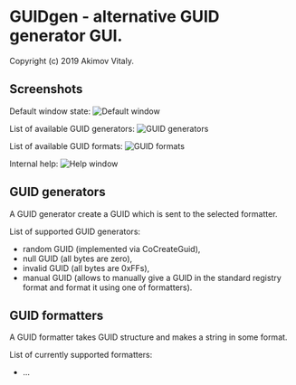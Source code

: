 GUIDgen - alternative GUID generator GUI.
==============================================

Copyright (c) 2019 Akimov Vitaly.

Screenshots
-----------------

Default window state:
![Default window](./wiki/images/screenshot1.jpg)

List of available GUID generators:
![GUID generators](./wiki/images/screenshot2.jpg)

List of available GUID formats:
![GUID formats](./wiki/images/screenshot3.jpg)

Internal help:
![Help window](./wiki/images/screenshot4.jpg)

GUID generators
-----------------

A GUID generator create a GUID which is sent to the selected formatter.

List of supported GUID generators:
- random GUID (implemented via CoCreateGuid),
- null GUID (all bytes are zero),
- invalid GUID (all bytes are 0xFFs),
- manual GUID (allows to manually give a GUID in the standard registry format and format it using one of formatters).

GUID formatters
-----------------

A GUID formatter takes GUID structure and makes a string in some format.

List of currently supported formatters:
- ...
